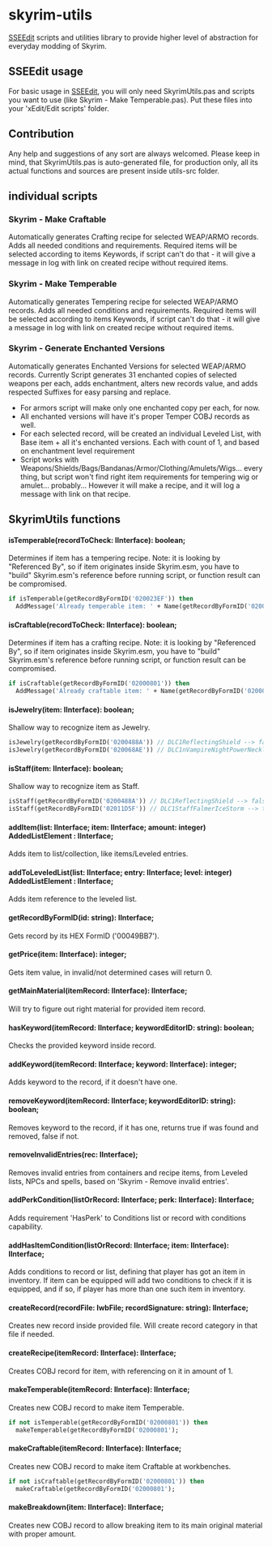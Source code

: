 # skyrim-utils
[SSEEdit](http://www.nexusmods.com/skyrimspecialedition/mods/164/?) scripts and utilities library to provide higher level of abstraction for everyday modding of Skyrim.

## SSEEdit usage
For basic usage in [SSEEdit](http://www.nexusmods.com/skyrimspecialedition/mods/164/?), you will only need SkyrimUtils.pas and scripts you want to use (like Skyrim - Make Temperable.pas). Put these files into your 'xEdit/Edit scripts' folder.

## Contribution
Any help and suggestions of any sort are always welcomed. Please keep in mind, that SkyrimUtils.pas is auto-generated file, for production only, all its actual functions and sources are present inside utils-src folder.

## individual scripts
### Skyrim - Make Craftable
Automatically generates Crafting recipe for selected WEAP/ARMO records. Adds all needed conditions and requirements. Required items will be selected according to items Keywords, if script can't do that - it will give a message in log with link on created recipe without required items.

### Skyrim - Make Temperable
Automatically generates Tempering recipe for selected WEAP/ARMO records. Adds all needed conditions and requirements. Required items will be selected according to items Keywords, if script can't do that - it will give a message in log with link on created recipe without required items.

### Skyrim - Generate Enchanted Versions
Automatically generates Enchanted Versions for selected WEAP/ARMO records.
Currently Script generates 31 enchanted copies of selected weapons per each, adds enchantment, alters new records value, and adds respected Suffixes for easy parsing and replace.
* For armors script will make only one enchanted copy per each, for now.
* All enchanted versions will have it's proper Temper COBJ records as well.
* For each selected record, will be created an individual Leveled List, with Base item + all it's enchanted versions. Each with count of 1, and based on enchantment level requirement
* Script works with Weapons/Shields/Bags/Bandanas/Armor/Clothing/Amulets/Wigs... every thing, but script won't find right item requirements for tempering wig or amulet... probably... However it will make a recipe, and it will log a message with link on that recipe.

## SkyrimUtils functions
#### isTemperable(recordToCheck: IInterface): boolean;
Determines if item has a tempering recipe. Note: it is looking by "Referenced By", so if item originates inside Skyrim.esm, you have to "build" Skyrim.esm's reference before running script, or function result can be compromised.
``` pascal
if isTemperable(getRecordByFormID('020023EF')) then
  AddMessage('Already temperable item: ' + Name(getRecordByFormID('020023EF')));
```
#### isCraftable(recordToCheck: IInterface): boolean;
Determines if item has a crafting recipe. Note: it is looking by "Referenced By", so if item originates inside Skyrim.esm, you have to "build" Skyrim.esm's reference before running script, or function result can be compromised.
``` pascal
if isCraftable(getRecordByFormID('02000801')) then
  AddMessage('Already craftable item: ' + Name(getRecordByFormID('02000801')));
```
#### isJewelry(item: IInterface): boolean;
Shallow way to recognize item as Jewelry.
``` pascal
isJewelry(getRecordByFormID('0200488A')) // DLC1ReflectingShield --> false
isJewelry(getRecordByFormID('020068AE')) // DLC1nVampireNightPowerNecklaceBats --> true
```
#### isStaff(item: IInterface): boolean;
Shallow way to recognize item as Staff.
``` pascal
isStaff(getRecordByFormID('0200488A')) // DLC1ReflectingShield --> false
isStaff(getRecordByFormID('02011D5F')) // DLC1StaffFalmerIceStorm --> true
```

#### addItem(list: IInterface; item: IInterface; amount: integer) AddedListElement : IInterface;
Adds item to list/collection, like items/Leveled entries.

#### addToLeveledList(list: IInterface; entry: IInterface; level: integer) AddedListElement : IInterface;
Adds item reference to the leveled list.

#### getRecordByFormID(id: string): IInterface;
Gets record by its HEX FormID ('00049BB7').
#### getPrice(item: IInterface): integer;
Gets item value, in invalid/not determined cases will return 0.
#### getMainMaterial(itemRecord: IInterface): IInterface;
Will try to figure out right material for provided item record.

#### hasKeyword(itemRecord: IInterface; keywordEditorID: string): boolean;
Checks the provided keyword inside record.
#### addKeyword(itemRecord: IInterface; keyword: IInterface): integer;
Adds keyword to the record, if it doesn't have one.
#### removeKeyword(itemRecord: IInterface; keywordEditorID: string): boolean;
Removes keyword to the record, if it has one, returns true if was found and removed, false if not.

#### removeInvalidEntries(rec: IInterface);
Removes invalid entries from containers and recipe items, from Leveled lists, NPCs and spells, based on 'Skyrim - Remove invalid entries'.

#### addPerkCondition(listOrRecord: IInterface; perk: IInterface): IInterface;
Adds requirement 'HasPerk' to Conditions list or record with conditions capability.
#### addHasItemCondition(listOrRecord: IInterface; item: IInterface): IInterface;
Adds conditions to record or list, defining that player has got an item in inventory. If item can be equipped will add two conditions to check if it is equipped, and if so, if player has more than one such item in inventory.

#### createRecord(recordFile: IwbFile; recordSignature: string): IInterface;
Creates new record inside provided file. Will create record category in that file if needed.
#### createRecipe(itemRecord: IInterface): IInterface;
Creates COBJ record for item, with referencing on it in amount of 1.

#### makeTemperable(itemRecord: IInterface): IInterface;
Creates new COBJ record to make item Temperable.
```pascal
if not isTemperable(getRecordByFormID('02000801')) then
  makeTemperable(getRecordByFormID('02000801');
```
#### makeCraftable(itemRecord: IInterface): IInterface;
Creates new COBJ record to make item Craftable at workbenches.
```pascal
if not isCraftable(getRecordByFormID('02000801')) then
  makeCraftable(getRecordByFormID('02000801');
```
#### makeBreakdown(item: IInterface): IInterface;
Creates new COBJ record to allow breaking item to its main original material with proper amount.
